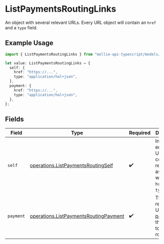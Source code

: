 # ListPaymentsRoutingLinks

An object with several relevant URLs. Every URL object will contain an `href` and a `type` field.

## Example Usage

```typescript
import { ListPaymentsRoutingLinks } from "mollie-api-typescript/models/operations";

let value: ListPaymentsRoutingLinks = {
  self: {
    href: "https://...",
    type: "application/hal+json",
  },
  payment: {
    href: "https://...",
    type: "application/hal+json",
  },
};
```

## Fields

| Field                                                                                          | Type                                                                                           | Required                                                                                       | Description                                                                                    |
| ---------------------------------------------------------------------------------------------- | ---------------------------------------------------------------------------------------------- | ---------------------------------------------------------------------------------------------- | ---------------------------------------------------------------------------------------------- |
| `self`                                                                                         | [operations.ListPaymentsRoutingSelf](../../models/operations/listpaymentsroutingself.md)       | :heavy_check_mark:                                                                             | In v2 endpoints, URLs are commonly represented as objects with an `href` and `type` field.     |
| `payment`                                                                                      | [operations.ListPaymentsRoutingPayment](../../models/operations/listpaymentsroutingpayment.md) | :heavy_check_mark:                                                                             | The API resource URL of the [payment](get-payment) that belong to this route.                  |